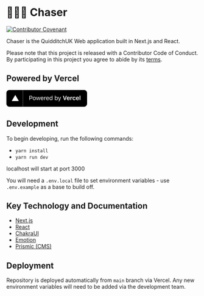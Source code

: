 # 🤾‍♀️🏐 Chaser

[![Contributor Covenant](https://img.shields.io/badge/Contributor%20Covenant-v2.0%20adopted-ff69b4.svg)](CODE_OF_CONDUCT.md) 

Chaser is the QuidditchUK Web application built in Next.js and React.

Please note that this project is released with a Contributor Code of Conduct. By participating in this project you agree to abide by its [terms](CODE_OF_CONDUCT.md).

## Powered by Vercel

<p align="left">
  <a aria-label="Vercel logo" href="https://vercel.com/?utm_source=quidditchuk">
    <img src="public/images/powered-by-vercel.svg" width="212" height="44">
  </a>
</p>

## Development

To begin developing, run the following commands:

- `yarn install`
- `yarn run dev`

localhost will start at port 3000

You will need a `.env.local` file to set environment variables - use `.env.example` as a base to build off.

## Key Technology and Documentation

- [Next.js](https://nextjs.org/docs)
- [React](https://reactjs.org/docs/getting-started.html)
- [ChakraUI]()
- [Emotion]()
- [Prismic (CMS)](https://prismic.io/docs/reactjs/getting-started/getting-started-from-scratch)

## Deployment

Repository is deployed automatically from `main` branch via Vercel. Any new environment variables will need to be added via the development team.

